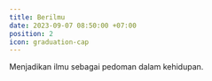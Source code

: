 ```yaml
---
title: Berilmu
date: 2023-09-07 08:50:00 +07:00
position: 2
icon: graduation-cap
---
```

Menjadikan ilmu sebagai pedoman dalam kehidupan.